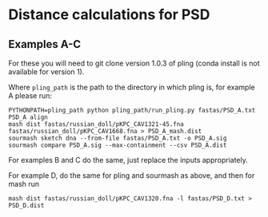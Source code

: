 # Distance calculations for PSD

## Examples A-C

For these you will need to git clone version 1.0.3 of pling (conda install is not available for version 1).

Where `pling_path` is the path to the directory in which pling is, for example A please run:
```
PYTHONPATH=pling_path python pling_path/run_pling.py fastas/PSD_A.txt PSD_A align
mash dist fastas/russian_doll/pKPC_CAV1321-45.fna fastas/russian_doll/pKPC_CAV1668.fna > PSD_A_mash.dist
sourmash sketch dna --from-file fastas/PSD_A.txt -o PSD_A.sig
sourmash compare PSD_A.sig --max-containment --csv PSD_A.dist
```

For examples B and C do the same, just replace the inputs appropriately.

For example D, do the same for pling and sourmash as above, and then for mash run
```
mash dist fastas/russian_doll/pKPC_CAV1320.fna -l fastas/PSD_D.txt > PSD_D.dist
```

